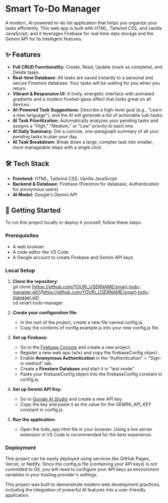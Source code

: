 # **Smart To-Do Manager**

A modern, AI-powered to-do list application that helps you organize your tasks efficiently. This web app is built with HTML, Tailwind CSS, and vanilla JavaScript, and it leverages Firebase for real-time data storage and the Gemini API for its intelligent features.

## **✨ Features**

* **Full CRUD Functionality:** Create, Read, Update (mark as complete), and Delete tasks.  
* **Real-time Database:** All tasks are saved instantly to a personal and secure Firestore database. Your tasks will be waiting for you when you return.  
* **Vibrant & Responsive UI:** A lively, energetic interface with animated gradients and a modern frosted-glass effect that looks great on all devices.  
* **AI-Powered Task Suggestions:** Describe a high-level goal (e.g., "Learn a new language"), and the AI will generate a list of actionable sub-tasks.  
* **AI Task Prioritization:** Automatically analyzes your pending tasks and assigns a "High," "Medium," or "Low" priority to each one.  
* **AI Daily Summary:** Get a concise, one-paragraph summary of all your pending tasks to plan your day.  
* **AI Task Breakdown:** Break down a large, complex task into smaller, more manageable steps with a single click.

## **🛠️ Tech Stack**

* **Frontend:** HTML, Tailwind CSS, Vanilla JavaScript  
* **Backend & Database:** Firebase (Firestore for database, Authentication for anonymous users)  
* **AI Model:** Google's Gemini API

## **🚀 Getting Started**

To run this project locally or deploy it yourself, follow these steps.

### **Prerequisites**

* A web browser  
* A code editor like VS Code  
* A Google account to create Firebase and Gemini API keys

### **Local Setup**

1. **Clone the repository:**  
   git clone \[https://github.com/YOUR\_USERNAME/smart-todo-manager.git\](https://github.com/YOUR\_USERNAME/smart-todo-manager.git)  
   cd smart-todo-manager

2. **Create your configuration file:**  
   * In the root of the project, create a new file named config.js.  
   * Copy the contents of config.example.js into your new config.js file.  
3. **Set up Firebase:**  
   * Go to the [Firebase Console](https://console.firebase.google.com/) and create a new project.  
   * Register a new web app (**\</\>**) and copy the firebaseConfig object.  
   * Enable **Anonymous Authentication** in the "Authentication" \> "Sign-in method" tab.  
   * Create a **Firestore Database** and start it in "test mode".  
   * Paste your firebaseConfig object into the firebaseConfig constant in config.js.  
4. **Set up Gemini API Key:**  
   * Go to [Google AI Studio](https://aistudio.google.com/) and create a new API key.  
   * Copy the key and paste it as the value for the GEMINI\_API\_KEY constant in config.js.  
5. **Run the application:**  
   * Open the todo\_app.html file in your browser. Using a live server extension in VS Code is recommended for the best experience.

### **Deployment**

This project can be easily deployed using services like GitHub Pages, Vercel, or Netlify. Since the config.js file (containing your API keys) is not committed to Git, you will need to configure your API keys as environment variables in your hosting provider's settings.

This project was built to demonstrate modern web development practices, including the integration of powerful AI features into a user-friendly application.